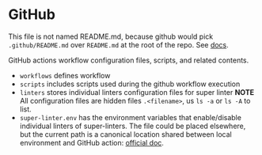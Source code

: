 # GitHub

This file is not named README.md, because github would pick `.github/README.md`
over `README.md` at the root of the repo. See [docs](
https://docs.github.com/en/repositories/managing-your-repositorys-settings-and-features/customizing-your-repository/about-readmes#about-readmes).

GitHub actions workflow configuration files, scripts, and related contents.
* `workflows` defines workflow
* `scripts` includes scripts used during the github workflow execution
* `linters` stores individual linters configuration files for super linter
  **NOTE** All configuration files are hidden files `.<filename>`,
  us `ls -a` or `ls -A` to list.
* `super-linter.env` has the environment variables that enable/disable
  individual linters of super-linters. The file could be placed elsewhere,
  but the current path is a canonical location shared between local
  environment and GitHub action:
  [official doc](https://github.com/github/super-linter/blob/main/docs/run-linter-locally.md#sharing-environment-variables-between-local-and-ci).

